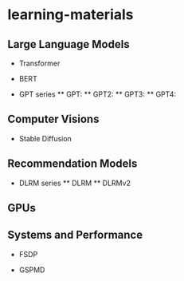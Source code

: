 # learning-materials

## Large Language Models

* Transformer

* BERT

* GPT series
  ** GPT:
  ** GPT2:
  ** GPT3:
  ** GPT4:

## Computer Visions

* Stable Diffusion

## Recommendation Models

* DLRM series
  ** DLRM
  ** DLRMv2

## GPUs

## Systems and Performance

* FSDP

* GSPMD
